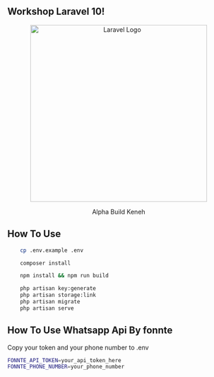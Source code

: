 ## Workshop Laravel 10!
<p align="center"><a href="https://laravel.com" target="_blank"><img src="https://raw.githubusercontent.com/laravel/art/master/logo-lockup/5%20SVG/2%20CMYK/1%20Full%20Color/laravel-logolockup-cmyk-red.svg" width="400" alt="Laravel Logo"></a></p>

<p align="center">
Alpha Build Keneh
</p>

## How To Use 
```bash
    cp .env.example .env
```
```bash
    composer install
```

```bash
    npm install && npm run build
```

```bash
    php artisan key:generate
    php artisan storage:link
    php artisan migrate
    php artisan serve
```

## How To Use Whatsapp Api By fonnte

Copy your token and your phone number to .env
```bash
FONNTE_API_TOKEN=your_api_token_here
FONNTE_PHONE_NUMBER=your_phone_number
``` 






